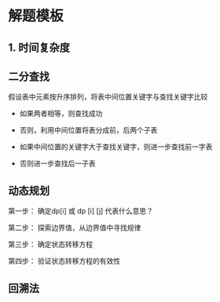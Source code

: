# 解题模板

## 1. 时间复杂度







## 二分查找

假设表中元素按升序排列，将表中间位置关键字与查找关键字比较

- 如果两者相等，则查找成功

- 否则，利用中间位置将表分成前，后两个子表

- 如果中间位置的关键字大于查找关键字，则进一步查找前一字表

- 否则进一步查找后一子表



## 动态规划

第一步： 确定dp[i] 或 dp [i] [j] 代表什么意思？

第二步： 探索边界值，从边界值中寻找规律

第三步： 确定状态转移方程

第四步： 验证状态转移方程的有效性



## 回溯法

